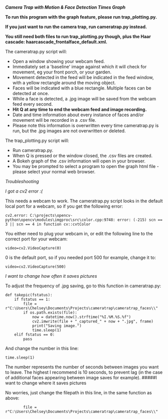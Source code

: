 **_Camera Trap with Motion & Face Detection Times Graph_**

**To run this program with the graph feature, please run trap_plotting.py.**

**If you just want to run the camera trap, run cameratrap.py instead.**

**You still need both files to run trap_plotting.py though, plus the Haar cascade: haarcascade_frontalface_default.xml.**

The cameratrap.py script will:
* Open a window showing your webcam feed.
* Immediately set a 'baseline' image against which it will check for movement, eg your front porch, or your garden.
* Movement detected in the feed will be indicated in the feed window, with a yellow rectangle around the moving object.
* Faces will be indicated with a blue rectangle. Multiple faces can be detected at once.
* While a face is detected, a .jpg image will be saved from the webcam feed every second.
* **Hit Q at any time to end the webcam feed and image recording.**
* Date and time information about every instance of faces and/or movement will be recorded in a .csv file.
* Please note this information is overwritten every time cameratrap.py is run, but the .jpg images are not overwritten or deleted.

The trap_plotting.py script will:
* Run cameratrap.py.
* When Q is pressed or the window closed, the .csv files are created.
* A Bokeh graph of the .csv information will open in your browser.
* You may be prompted to select a program to open the graph html file - please select your normal web browser.

_Troubleshooting_

*I got a cv2 error :(*

This needs a webcam to work. The cameratrap.py script looks in the default local port for a webcam, so if you get the following error:

``cv2.error: C:\projects\opencv-python\opencv\modules\imgproc\src\color.cpp:9748: error: (-215) scn == 3 || scn == 4 in function cv::cvtColor``

You either need to plug your webcam in, or edit the following line to the correct port for your webcam:

``
video=cv2.VideoCapture(0)
``

0 is the default port, so if you needed port 500 for example, change it to:

``
video=cv2.VideoCapture(500)
``

*I want to change how often it saves pictures*

To adjust the frequency of .jpg saving, go to this function in cameratrap.py:

```
def takepic(fstatus):
    if fstatus == 1:
        file = r"C:\Users\Chelsey\Documents\Projects\cameratrap\cameratrap_faces\\"
        if os.path.exists(file):
            now = datetime.now().strftime("%I.%M.%S.%f")
            cv2.imwrite(file + "_captured_" + now + ".jpg", frame)
            print("Saving image.")
            time.sleep(1)
    elif fstatus == 0:
        pass
```
And change the number in this line:

`time.sleep(1)`

The number represents the number of seconds between images you want to leave. The highest I recommend is 10 seconds, to 
prevent lag (in the case of additional faces appearing between image saves for example).
#####I want to change where it saves pictures

No worries, just change the filepath in this line, in the same function as above:

`        file = r"C:\Users\Chelsey\Documents\Projects\cameratrap\cameratrap_faces\\"`
